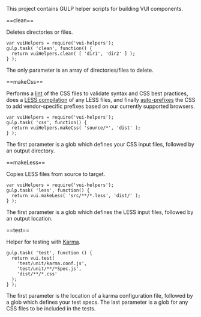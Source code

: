 This project contains GULP helper scripts for building VUI components.

==clean==

Deletes directories or files.

    var vuiHelpers = require('vui-helpers');
    gulp.task( 'clean', function() {
      return vuiHelpers.clean( [ 'dir1', 'dir2' ] );
    } );

The only parameter is an array of directories/files to delete.

==makeCss==

Performs a [lint](https://www.npmjs.org/package/gulp-csslint) of the CSS files
to validate syntax and CSS best practices, does a
[LESS compilation](https://www.npmjs.org/package/gulp-less) of any LESS files,
and finally [auto-prefixes](https://www.npmjs.org/package/autoprefixer) the CSS
to add vendor-specific prefixes based on our currently supported browsers.

    var vuiHelpers = require('vui-helpers');
    gulp.task( 'css', function() {
      return vuiHelpers.makeCss( 'source/*', 'dist' );
    } );

The first parameter is a glob which defines your CSS input files, followed by
an output directory.

==makeLess==

Copies LESS files from source to target.

    var vuiHelpers = require('vui-helpers');
    gulp.task( 'less', function() {
      return vui.makeLess( 'src/**/*.less', 'dist/' );
    } );

The first parameter is a glob which defines the LESS input files, followed by
an output location.

==test==

Helper for testing with [Karma](https://www.npmjs.org/package/gulp-karma).

    gulp.task( 'test', function () {
      return vui.test(
        'test/unit/karma.conf.js',
        'test/unit/**/*Spec.js',
        'dist/**/*.css'
      );
    } );

The first parameter is the location of a karma configuration file, followed by
a glob which defines your test specs. The last parameter is a glob for any
CSS files to be included in the tests.